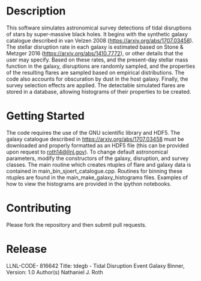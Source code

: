 # Description 

This software simulates astronomical survey detections of tidal disruptions of stars by super-massive black holes. It begins with the synthetic galaxy catalogue described in van Velzen 2008 (https://arxiv.org/abs/1707.03458). The stellar disruption rate in each galaxy is estimated based on Stone & Metzger 2016 (https://arxiv.org/abs/1410.7772), or other details that the user may specify. Based on these rates, and the present-day stellar mass function in the galaxy, disruptions are randomly sampled, and the properties of the resulting flares are sampled based on empirical distributions. The code also accounts for obscuration by dust in the host galaxy. Finally, the survey selection effects are applied. The detectable simulated flares are stored in a database, allowing histograms of their properties to be created.

# Getting Started

The code requires the use of the GNU scientific library and HDF5. The galaxy catalogue described in https://arxiv.org/abs/1707.03458 must be downloaded and properly formatted as an HDF5 file (this can be provided upon request to roth14@llnl.gov). To change default astronomical parameters, modify the constructors of the galaxy, disruption, and survey classes. The main routine which creates ntuples of flare and galaxy data is contained in main_bin_sjoert_catalogue.cpp. Routines for binning these ntuples are found in the main_make_galaxy_histograms files. Examples of how to view the histograms are provided in the ipython notebooks.

# Contributing

Please fork the repository and then submit pull requests.

# Release

LLNL-CODE- 816642
Title: tdegb - Tidal Disruption Event Galaxy Binner, Version: 1.0
Author(s) Nathaniel J. Roth








